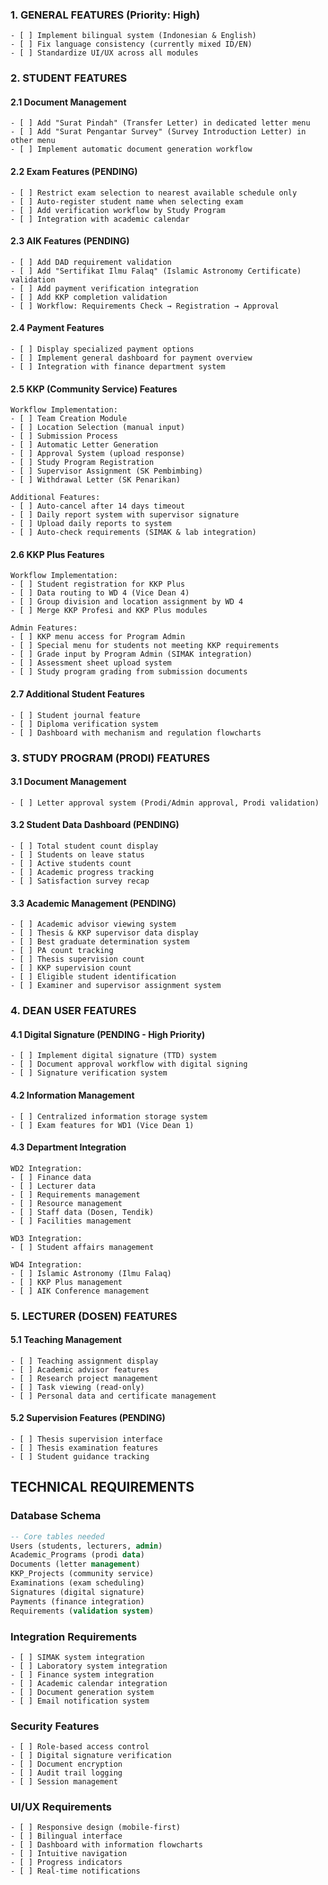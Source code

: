 ### 1. GENERAL FEATURES (Priority: High)
```requirements
- [ ] Implement bilingual system (Indonesian & English)
- [ ] Fix language consistency (currently mixed ID/EN)
- [ ] Standardize UI/UX across all modules
```

### 2. STUDENT FEATURES

#### 2.1 Document Management
```requirements
- [ ] Add "Surat Pindah" (Transfer Letter) in dedicated letter menu
- [ ] Add "Surat Pengantar Survey" (Survey Introduction Letter) in other menu
- [ ] Implement automatic document generation workflow
```

#### 2.2 Exam Features (PENDING)
```requirements
- [ ] Restrict exam selection to nearest available schedule only
- [ ] Auto-register student name when selecting exam
- [ ] Add verification workflow by Study Program
- [ ] Integration with academic calendar
```

#### 2.3 AIK Features (PENDING)
```requirements
- [ ] Add DAD requirement validation
- [ ] Add "Sertifikat Ilmu Falaq" (Islamic Astronomy Certificate) validation
- [ ] Add payment verification integration
- [ ] Add KKP completion validation
- [ ] Workflow: Requirements Check → Registration → Approval
```

#### 2.4 Payment Features
```requirements
- [ ] Display specialized payment options
- [ ] Implement general dashboard for payment overview
- [ ] Integration with finance department system
```

#### 2.5 KKP (Community Service) Features
```requirements
Workflow Implementation:
- [ ] Team Creation Module
- [ ] Location Selection (manual input)
- [ ] Submission Process
- [ ] Automatic Letter Generation
- [ ] Approval System (upload response)
- [ ] Study Program Registration
- [ ] Supervisor Assignment (SK Pembimbing)
- [ ] Withdrawal Letter (SK Penarikan)

Additional Features:
- [ ] Auto-cancel after 14 days timeout
- [ ] Daily report system with supervisor signature
- [ ] Upload daily reports to system
- [ ] Auto-check requirements (SIMAK & lab integration)
```

#### 2.6 KKP Plus Features
```requirements
Workflow Implementation:
- [ ] Student registration for KKP Plus
- [ ] Data routing to WD 4 (Vice Dean 4)
- [ ] Group division and location assignment by WD 4
- [ ] Merge KKP Profesi and KKP Plus modules

Admin Features:
- [ ] KKP menu access for Program Admin
- [ ] Special menu for students not meeting KKP requirements
- [ ] Grade input by Program Admin (SIMAK integration)
- [ ] Assessment sheet upload system
- [ ] Study program grading from submission documents
```

#### 2.7 Additional Student Features
```requirements
- [ ] Student journal feature
- [ ] Diploma verification system
- [ ] Dashboard with mechanism and regulation flowcharts
```

### 3. STUDY PROGRAM (PRODI) FEATURES

#### 3.1 Document Management
```requirements
- [ ] Letter approval system (Prodi/Admin approval, Prodi validation)
```

#### 3.2 Student Data Dashboard (PENDING)
```requirements
- [ ] Total student count display
- [ ] Students on leave status
- [ ] Active students count
- [ ] Academic progress tracking
- [ ] Satisfaction survey recap
```

#### 3.3 Academic Management (PENDING)
```requirements
- [ ] Academic advisor viewing system
- [ ] Thesis & KKP supervisor data display
- [ ] Best graduate determination system
- [ ] PA count tracking
- [ ] Thesis supervision count
- [ ] KKP supervision count
- [ ] Eligible student identification
- [ ] Examiner and supervisor assignment system
```

### 4. DEAN USER FEATURES

#### 4.1 Digital Signature (PENDING - High Priority)
```requirements
- [ ] Implement digital signature (TTD) system
- [ ] Document approval workflow with digital signing
- [ ] Signature verification system
```

#### 4.2 Information Management
```requirements
- [ ] Centralized information storage system
- [ ] Exam features for WD1 (Vice Dean 1)
```

#### 4.3 Department Integration
```requirements
WD2 Integration:
- [ ] Finance data
- [ ] Lecturer data
- [ ] Requirements management
- [ ] Resource management
- [ ] Staff data (Dosen, Tendik)
- [ ] Facilities management

WD3 Integration:
- [ ] Student affairs management

WD4 Integration:
- [ ] Islamic Astronomy (Ilmu Falaq)
- [ ] KKP Plus management
- [ ] AIK Conference management
```

### 5. LECTURER (DOSEN) FEATURES

#### 5.1 Teaching Management
```requirements
- [ ] Teaching assignment display
- [ ] Academic advisor features
- [ ] Research project management
- [ ] Task viewing (read-only)
- [ ] Personal data and certificate management
```

#### 5.2 Supervision Features (PENDING)
```requirements
- [ ] Thesis supervision interface
- [ ] Thesis examination features
- [ ] Student guidance tracking
```

## TECHNICAL REQUIREMENTS

### Database Schema
```sql
-- Core tables needed
Users (students, lecturers, admin)
Academic_Programs (prodi data)
Documents (letter management)
KKP_Projects (community service)
Examinations (exam scheduling)
Signatures (digital signature)
Payments (finance integration)
Requirements (validation system)
```

### Integration Requirements
```requirements
- [ ] SIMAK system integration
- [ ] Laboratory system integration
- [ ] Finance system integration
- [ ] Academic calendar integration
- [ ] Document generation system
- [ ] Email notification system
```

### Security Features
```requirements
- [ ] Role-based access control
- [ ] Digital signature verification
- [ ] Document encryption
- [ ] Audit trail logging
- [ ] Session management
```

### UI/UX Requirements
```requirements
- [ ] Responsive design (mobile-first)
- [ ] Bilingual interface
- [ ] Dashboard with information flowcharts
- [ ] Intuitive navigation
- [ ] Progress indicators
- [ ] Real-time notifications
```
